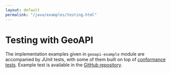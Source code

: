 ```yaml
---
layout: default
permalink: "/java/examples/testing.html"
---
```

<h1>Testing with GeoAPI</h1>

<p>
  The implementation examples given in <code>geoapi-example</code> module are accompanied by JUnit tests,
  with some of them built on top of <a href="../../conformance/index.html">conformance tests</a>.
  Example test is available in the
  <a href="https://github.com/opengeospatial/geoapi/blob/master/geoapi-examples/src/test/java/org/opengis/example/ConformanceTest.java"
     class="externalLink">GitHub repository</a>.
</p>
